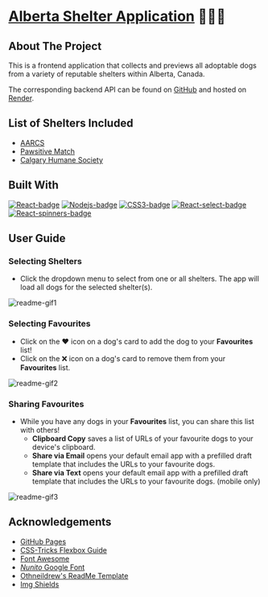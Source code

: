 # [Alberta Shelter Application](https://caramcg.github.io/abshelterapp/) 🐶🐾🍁


## About The Project

This is a frontend application that collects and previews all adoptable dogs from a variety of reputable shelters within Alberta, Canada. 

The corresponding backend API can be found on [GitHub](https://github.com/caraMcG/CalgaryShelterAPI) and hosted on [Render](https://abshelterapi.onrender.com/).

## List of Shelters Included

* [AARCS](https://aarcs.ca/)
* [Pawsitive Match](https://pawsitivematch.org/)
* [Calgary Humane Society](https://www.calgaryhumane.ca/)

## Built With

[![React-badge]][React-url]
[![Nodejs-badge]][Nodejs-url]
[![CSS3-badge]][CSS3-url]
[![React-select-badge]][React-select-url]
[![React-spinners-badge]][React-spinners-url]

## User Guide

### Selecting Shelters

* Click the dropdown menu to select from one or all shelters. The app will load all dogs for the selected shelter(s).
  
![readme-gif1](https://github.com/katewar/abshelterapp/assets/164546224/39e8c92b-7849-47e2-a167-6cd9fbc655d5)

### Selecting Favourites

* Click on the ❤️ icon on a dog's card to add the dog to your **Favourites** list!
* Click on the ❌ icon on a dog's card to remove them from your **Favourites** list.
  
![readme-gif2](https://github.com/katewar/abshelterapp/assets/164546224/b7ee4dfd-d5c6-421a-bc3a-587a9be10d4c)

### Sharing Favourites

* While you have any dogs in your **Favourites** list, you can share this list with others!
    * **Clipboard Copy** saves a list of URLs of your favourite dogs to your device's clipboard.
    * **Share via Email** opens your default email app with a prefilled draft template that includes the URLs to your favourite dogs.
    * **Share via Text** opens your default email app with a prefilled draft template that includes the URLs to your favourite dogs. (mobile only)

![readme-gif3](https://github.com/katewar/abshelterapp/assets/164546224/34a9e014-55a1-47d0-8e23-e14184adf084)

## Acknowledgements 

* [GitHub Pages](https://pages.github.com)
* [CSS-Tricks Flexbox Guide](https://css-tricks.com/snippets/css/a-guide-to-flexbox/#aa-flexbox-properties)
* [Font Awesome](https://fontawesome.com)
* [*Nunito* Google Font](https://fonts.google.com/specimen/Nunito)
* [Othneildrew's ReadMe Template](https://github.com/othneildrew/Best-README-Template)
* [Img Shields](https://shields.io)

<!-- MARKDOWN LINKS & IMAGES -->
<!-- https://www.markdownguide.org/basic-syntax/#reference-style-links -->
[React-badge]: https://img.shields.io/badge/React-20232A?style=for-the-badge&logo=react&logoColor=61DAFB
[React-url]: https://reactjs.org/
[Nodejs-badge]: https://img.shields.io/badge/Node.js-20232A?style=for-the-badge&logo=nodedotjs&logoColor=339933
[Nodejs-url]: https://nodejs.org/
[CSS3-badge]: https://img.shields.io/badge/CSS3-20232A?style=for-the-badge&logo=css3&logoColor=1572B6
[CSS3-url]: https://www.w3.org/TR/css-2023/
[React-select-badge]: https://img.shields.io/badge/react--select-20232A?style=for-the-badge&logo=npm&logoColor=CB3837
[React-select-url]: https://www.npmjs.com/package/react-select
[React-spinners-badge]: https://img.shields.io/badge/react--spinners-20232A?style=for-the-badge&logo=npm&logoColor=CB3837
[React-spinners-url]: https://www.npmjs.com/package/react-spinners
